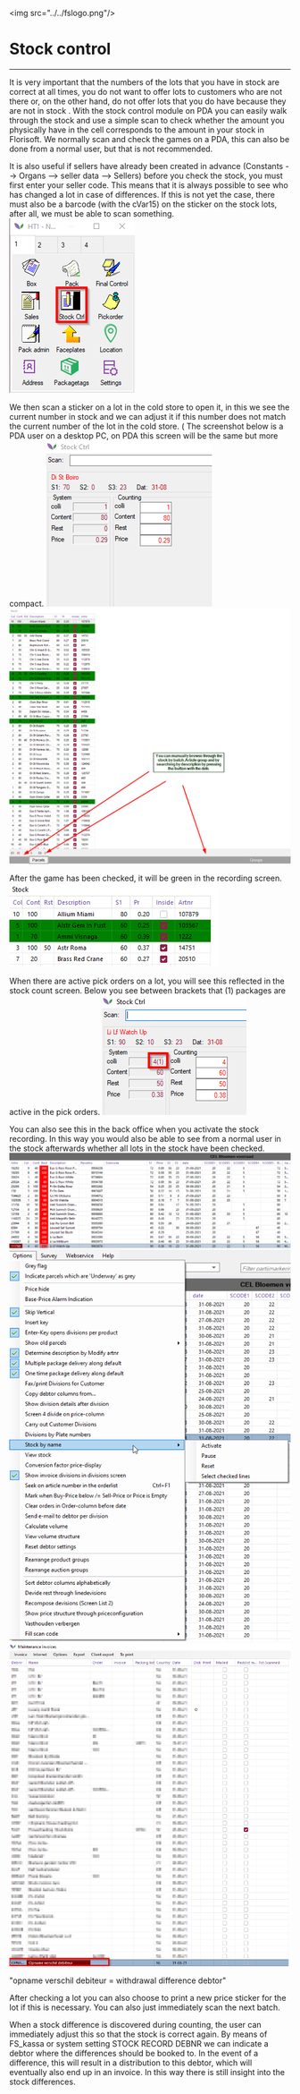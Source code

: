 \<img src="../../fslogo.png"/>

# Stock control
-----

It is very important that the numbers of the lots that you have in stock are correct at all times, you do not want to offer lots to customers who are not there or, on the other hand, do not offer lots that you do have because they are not in stock .
With the stock control module on PDA you can easily walk through the stock and use a simple scan to check whether the amount you physically have in the cell corresponds to the amount in your stock in Florisoft.
We normally scan and check the games on a PDA, this can also be done from a normal user, but that is not recommended.
 
It is also useful if sellers have already been created in advance (Constants --> Organs --> seller data --> Sellers) before you check the stock, you must first enter your seller code. This means that it is always possible to see who has changed a lot in case of differences.
If this is not yet the case, there must also be a barcode (with the cVar15) on the sticker on the stock lots, after all, we must be able to scan something.
 <img src=".stockcontrol/.media/foto1.png" />
 
 
We then scan a sticker on a lot in the cold store to open it, in this we see the current number in stock and we can adjust it if this number does not match the current number of the lot in the cold store. ( The screenshot below is a PDA user on a desktop PC, on PDA this screen will be the same but more compact.
<img src=".stockcontrol/.media/foto2.png" />
<img src=".stockcontrol/.media/foto3.png" />

After the game has been checked, it will be green in the recording screen.
<img src=".stockcontrol/.media/foto4.png" />
 
When there are active pick orders on a lot, you will see this reflected in the stock count screen.
Below you see between brackets that (1) packages are active in the pick orders.
 <img src=".stockcontrol/.media/foto5.png" />

 
You can also see this in the back office when you activate the stock recording. In this way you would also be able to see from a normal user in the stock afterwards whether all lots in the stock have been checked.
<img src=".stockcontrol/.media/foto6.png" />
<img src=".stockcontrol/.media/foto7.png" />
<img src=".stockcontrol/.media/foto8.png" />

"opname verschil debiteur = withdrawal difference debtor"

After checking a lot you can also choose to print a new price sticker for the lot if this is necessary. You can also just immediately scan the next batch.
 
When a stock difference is discovered during counting, the user can immediately adjust this so that the stock is correct again. By means of FS_kassa or system setting STOCK RECORD DEBNR we can indicate a debtor where the differences should be booked to. In the event of a difference, this will result in a distribution to this debtor, which will eventually also end up in an invoice. In this way there is still insight into the stock differences.